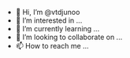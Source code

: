 - 👋 Hi, I’m @vtdjunoo
- 👀 I’m interested in ...
- 🌱 I’m currently learning ...
- 💞️ I’m looking to collaborate on ...
- 📫 How to reach me ...

<!---
vtdjunoo/vtdjunoo is a ✨ special ✨ repository because its `README.md` (this file) appears on your GitHub profile.
You can click the Preview link to take a look at your changes.
--->
